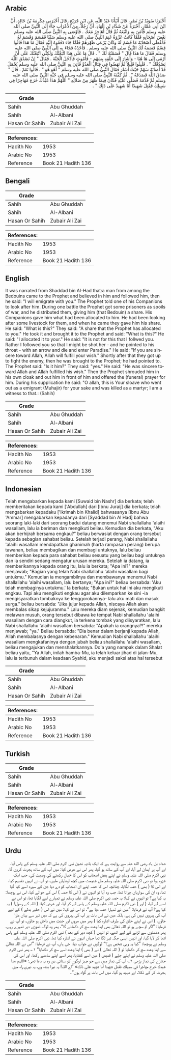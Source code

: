 ## Arabic


<div dir="rtl" lang="ar" style={{fontSize:'larger',backgroundColor:'#f8f9fa',padding:20}}>
أَخْبَرَنَا سُوَيْدُ بْنُ نَصْرٍ، قَالَ أَنْبَأَنَا عَبْدُ اللَّهِ، عَنِ ابْنِ جُرَيْجٍ، قَالَ أَخْبَرَنِي عِكْرِمَةُ بْنُ خَالِدٍ، أَنَّ ابْنَ أَبِي عَمَّارٍ، أَخْبَرَهُ عَنْ شَدَّادِ بْنِ الْهَادِ، أَنَّ رَجُلاً، مِنَ الأَعْرَابِ جَاءَ إِلَى النَّبِيِّ صلى الله عليه وسلم فَآمَنَ بِهِ وَاتَّبَعَهُ ثُمَّ قَالَ أُهَاجِرُ مَعَكَ ‏.‏ فَأَوْصَى بِهِ النَّبِيُّ صلى الله عليه وسلم بَعْضَ أَصْحَابِهِ فَلَمَّا كَانَتْ غَزْوَةٌ غَنِمَ النَّبِيُّ صلى الله عليه وسلم سَبْيًا فَقَسَمَ وَقَسَمَ لَهُ فَأَعْطَى أَصْحَابَهُ مَا قَسَمَ لَهُ وَكَانَ يَرْعَى ظَهْرَهُمْ فَلَمَّا جَاءَ دَفَعُوهُ إِلَيْهِ فَقَالَ مَا هَذَا قَالُوا قِسْمٌ قَسَمَهُ لَكَ النَّبِيُّ صلى الله عليه وسلم ‏.‏ فَأَخَذَهُ فَجَاءَ بِهِ إِلَى النَّبِيِّ صلى الله عليه وسلم فَقَالَ مَا هَذَا قَالَ ‏"‏ قَسَمْتُهُ لَكَ ‏"‏ ‏.‏ قَالَ مَا عَلَى هَذَا اتَّبَعْتُكَ وَلَكِنِّي اتَّبَعْتُكَ عَلَى أَنْ أُرْمَى إِلَى هَا هُنَا - وَأَشَارَ إِلَى حَلْقِهِ بِسَهْمٍ - فَأَمُوتَ فَأَدْخُلَ الْجَنَّةَ ‏.‏ فَقَالَ ‏"‏ إِنْ تَصْدُقِ اللَّهَ يَصْدُقْكَ ‏"‏ ‏.‏ فَلَبِثُوا قَلِيلاً ثُمَّ نَهَضُوا فِي قِتَالِ الْعَدُوِّ فَأُتِيَ بِهِ النَّبِيُّ صلى الله عليه وسلم يُحْمَلُ قَدْ أَصَابَهُ سَهْمٌ حَيْثُ أَشَارَ فَقَالَ النَّبِيُّ صلى الله عليه وسلم ‏"‏ أَهُوَ هُوَ ‏"‏ ‏.‏ قَالُوا نَعَمْ ‏.‏ قَالَ ‏"‏ صَدَقَ اللَّهَ فَصَدَقَهُ ‏"‏ ‏.‏ ثُمَّ كَفَّنَهُ النَّبِيُّ صلى الله عليه وسلم فِي جُبَّةِ النَّبِيِّ صلى الله عليه وسلم ثُمَّ قَدَّمَهُ فَصَلَّى عَلَيْهِ فَكَانَ فِيمَا ظَهَرَ مِنْ صَلاَتِهِ ‏"‏ اللَّهُمَّ هَذَا عَبْدُكَ خَرَجَ مُهَاجِرًا فِي سَبِيلِكَ فَقُتِلَ شَهِيدًا أَنَا شَهِيدٌ عَلَى ذَلِكَ ‏"‏ ‏.‏
</div>
<div style={{backgroundColor:'#f8f9fa',padding:20, marginBottom: 10}}><table> <thead> <tr> <th>Grade</th> <th></th> </tr> </thead> <tbody> <tr><td>Sahih</td><td>Abu Ghuddah</td></tr><tr><td>Sahih</td><td>Al-Albani</td></tr><tr><td>Hasan Or Sahih</td><td>Zubair Ali Zai</td></tr></tbody></table><table> <thead> <tr> <th>References:</th> <th></th> </tr> </thead> <tbody><tr><td>Hadith No</td><td>1953</td></tr><tr><td>Arabic No</td><td>1953</td></tr><tr><td>Reference</td><td>Book 21 Hadith 136</td></tr></tbody></table></div>

## Bengali


<div dir="ltr" lang="bn" style={{fontSize:'larger',backgroundColor:'#f8f9fa',padding:20}}>

</div>
<div style={{backgroundColor:'#f8f9fa',padding:20, marginBottom: 10}}><table> <thead> <tr> <th>Grade</th> <th></th> </tr> </thead> <tbody> <tr><td>Sahih</td><td>Abu Ghuddah</td></tr><tr><td>Sahih</td><td>Al-Albani</td></tr><tr><td>Hasan Or Sahih</td><td>Zubair Ali Zai</td></tr></tbody></table><table> <thead> <tr> <th>References:</th> <th></th> </tr> </thead> <tbody><tr><td>Hadith No</td><td>1953</td></tr><tr><td>Arabic No</td><td>1953</td></tr><tr><td>Reference</td><td>Book 21 Hadith 136</td></tr></tbody></table></div>

## English


<div dir="ltr" lang="en" style={{fontSize:'larger',backgroundColor:'#f8f9fa',padding:20}}>
It was narrated from Shaddad bin Al-Had that:a man from among the Bedouins came to the Prophet and believed in him and followed him, then he said: "I will emigrate with you." The Prophet told one of his Companions to look after him. During one battle the Prophet got some prisoners as spoils of war, and he distributed them, giving him (that Bedouin) a share. His Companions gave him what had been allocated to him. He had been looking after some livestock for them, and when he came they gave him his share. He said: "What is this?" They said: "A share that the Prophet has allocated to you." He took it and brought it to the Prophet and said: "What is this?" He said: "I allocated it to your." He said: "It is not for this that I follwed you. Rather I followed you so that I might be shot her - and he pointed to his throat - with an arrow and die and enter Paradise." He said: "If you are sincere toward Allah, Allah will fulfill your wish." Shortly after that they got up to fight the enemy, then he was brought to the Prophet; he had pointed to. The Prophet said: "Is it him?" They said: "yes." He said: "He was sincere toward Allah and Allah fulfilled his wish." Then the Prophet shrouded him in his own cloak and out him in front of him and offered the (funeral) prayer for him. During his supplication he said: "O allah, this is Your sloave who went out as a emigrant (Muhajir) for your sake and was killed as a martyr; I am a witness to that.: (Sahih)
</div>
<div style={{backgroundColor:'#f8f9fa',padding:20, marginBottom: 10}}><table> <thead> <tr> <th>Grade</th> <th></th> </tr> </thead> <tbody> <tr><td>Sahih</td><td>Abu Ghuddah</td></tr><tr><td>Sahih</td><td>Al-Albani</td></tr><tr><td>Hasan Or Sahih</td><td>Zubair Ali Zai</td></tr></tbody></table><table> <thead> <tr> <th>References:</th> <th></th> </tr> </thead> <tbody><tr><td>Hadith No</td><td>1953</td></tr><tr><td>Arabic No</td><td>1953</td></tr><tr><td>Reference</td><td>Book 21 Hadith 136</td></tr></tbody></table></div>

## Indonesian


<div dir="ltr" lang="id" style={{fontSize:'larger',backgroundColor:'#f8f9fa',padding:20}}>
Telah mengabarkan kepada kami [Suwaid bin Nashr] dia berkata; telah memberitakan kepada kami ['Abdullah] dari [Ibnu Juraij] dia berkata; telah mengabarkan kepadaku ['Ikrimah bin Khalid] bahwasanya [Ibnu Abu 'Ammar] mengabarkan kepadanya dari [Syaddad bin Al Had] bahwa seorang laki-laki dari seorang badui datang menemui Nabi shallallahu 'alaihi wasallam, lalu ia beriman dan mengikuti beliau. Kemudian dia berkata, "Aku akan berhijrah bersama engkau?" beliau berwasiat dengan orang tersebut kepada sebagian sahabat beliau. Setelah terjadi perang, Nabi shallallahu 'alaihi wasallam mendapatkan ghanimah (harta rampasan perang) berupa tawanan, beliau membagikan dan membagi untuknya, lalu beliau memberikan kepada para sahabat beliau sesuatu yang beliau bagi untuknya dan ia sendiri sedang mengatur urusan mereka. Setelah ia datang, ia memberikannya kepada orang itu, lalu ia berkata; "Apa ini?" mereka menjawab; "Bagian yang telah Nabi shallallahu 'alaihi wasallam bagi untukmu." Kemudian ia mengambilnya dan membawanya menemui Nabi shallallahu 'alaihi wasallam, lalu bertanya; "Apa ini?" beliau bersabda: 'Aku telah membaginya untukmu.' Ia berkata; "Bukan untuk hal ini aku mengikuti engkau. Tapi aku mengikuti engkau agar aku dilemparkan ke sini -ia mengisyaratkan tombaknya ke tenggorokannya- lalu aku mati dan masuk surga." beliau bersabda: "Jika jujur kepada Allah, niscaya Allah akan membalas sikap kejujuranmu." Lalu mereka diam sejenak, kemudian bangkit melawan musuh, orang tersebut dibawa ke tempat Nabi shallallahu 'alaihi wasallam dengan cara diangkut, ia terkena tombak yang diisyaratkan, lalu Nabi shallallahu 'alaihi wasallam bersabda: "Apakah ia orangnya?!" mereka menjawab; "ya." Beliau bersabda: "Dia benar dalam berjanji kepada Allah, Allah membalasnya dengan kebenaran." Kemudian Nabi shallallahu 'alaihi wasallam mengkafaninya dengan jubah beliau shallallahu 'alaihi wasallam, beliau mengajukan dan menshalatkannya. Do'a yang nampak dalam Shalat beliau yaitu, "Ya Allah, inilah hamba-Mu, ia telah keluar jihad di jalan-Mu, lalu ia terbunuh dalam keadaan Syahid, aku menjadi saksi atas hal tersebut
</div>
<div style={{backgroundColor:'#f8f9fa',padding:20, marginBottom: 10}}><table> <thead> <tr> <th>Grade</th> <th></th> </tr> </thead> <tbody> <tr><td>Sahih</td><td>Abu Ghuddah</td></tr><tr><td>Sahih</td><td>Al-Albani</td></tr><tr><td>Hasan Or Sahih</td><td>Zubair Ali Zai</td></tr></tbody></table><table> <thead> <tr> <th>References:</th> <th></th> </tr> </thead> <tbody><tr><td>Hadith No</td><td>1953</td></tr><tr><td>Arabic No</td><td>1953</td></tr><tr><td>Reference</td><td>Book 21 Hadith 136</td></tr></tbody></table></div>

## Turkish


<div dir="ltr" lang="tr" style={{fontSize:'larger',backgroundColor:'#f8f9fa',padding:20}}>

</div>
<div style={{backgroundColor:'#f8f9fa',padding:20, marginBottom: 10}}><table> <thead> <tr> <th>Grade</th> <th></th> </tr> </thead> <tbody> <tr><td>Sahih</td><td>Abu Ghuddah</td></tr><tr><td>Sahih</td><td>Al-Albani</td></tr><tr><td>Hasan Or Sahih</td><td>Zubair Ali Zai</td></tr></tbody></table><table> <thead> <tr> <th>References:</th> <th></th> </tr> </thead> <tbody><tr><td>Hadith No</td><td>1953</td></tr><tr><td>Arabic No</td><td>1953</td></tr><tr><td>Reference</td><td>Book 21 Hadith 136</td></tr></tbody></table></div>

## Urdu


<div dir="rtl" lang="ur" style={{fontSize:'larger',backgroundColor:'#f8f9fa',padding:20}}>
شداد بن ہاد رضی الله عنہ سے روایت ہے کہ ایک بادیہ نشین نبی اکرم صلی اللہ علیہ وسلم کے پاس آیا، اور آپ پر ایمان لے آیا، اور آپ کے ساتھ ہو گیا، پھر اس نے عرض کیا: میں آپ کے ساتھ ہجرت کروں گا، نبی اکرم صلی اللہ علیہ وسلم نے اپنے بعض اصحاب کو اس کا خیال رکھنے کی وصیت کی، جب ایک غزوہ ہوا تو نبی اکرم صلی اللہ علیہ وسلم مال غنیمت میں کچھ لونڈیاں ملیں، تو آپ نے انہیں تقسیم کیا، اور اس کا ( بھی ) حصہ لگایا، چنانچہ اس کا حصہ اپنے ان اصحاب کو دے دیا جن کے سپرد اسے کیا گیا تھا، وہ ان کی سواریاں چراتا تھا، جب وہ آیا تو انہوں نے ( اس کا حصہ ) اس کے حوالے کیا، اس نے پوچھا: یہ کیا ہے؟ تو انہوں نے کہا: یہ حصہ نبی اکرم صلی اللہ علیہ وسلم نے تمہارے لیے لگایا تھا، تو اس نے اسے لے لیا، ( اور ) نبی اکرم صلی اللہ علیہ وسلم کے پاس لے کر آیا، اور عرض کیا: ( اللہ کے رسول! ) یہ کیا ہے؟ آپ نے فرمایا: ”میں نے تمہارا حصہ دیا ہے“، تو اس نے کہا: میں نے اس ( حقیر بدلے ) کے لیے آپ کی پیروی نہیں کی ہے، بلکہ میں نے اس بات پر آپ کی پیروی کی ہے کہ میں تیر سے یہاں مارا جاؤں، ( اس نے اپنے حلق کی طرف اشارہ کیا ) پھر میں مروں اور جنت میں داخل ہو جاؤں، تو آپ نے فرمایا: ”اگر تم سچے ہو تو اللہ تعالیٰ بھی اپنا وعدہ سچ کر دکھائے گا“، پھر وہ لوگ تھوڑی دیر ٹھہرے رہے، پھر دشمنوں سے لڑنے کے لیے اٹھے، تو انہیں ( کچھ دیر کے بعد ) نبی اکرم صلی اللہ علیہ وسلم کے پاس اٹھا کر لایا گیا، اور انہیں ایسی جگہ تیر لگا تھا جہاں انہوں نے اشارہ کیا تھا، نبی اکرم صلی اللہ علیہ وسلم نے پوچھا: ”کیا یہ وہی شخص ہے؟“ لوگوں نے جواب دیا: جی ہاں، آپ نے فرمایا: ”اس نے اللہ تعالیٰ سے اپنا وعدہ سچ کر دکھایا تو ( اللہ تعالیٰ ) نے ( بھی ) اپنا وعدہ اسے سچ کر دکھایا“ ۱؎ پھر نبی اکرم صلی اللہ علیہ وسلم نے اپنے جبّے ( قمیص ) میں اسے کفنایا، پھر اسے اپنے سامنے رکھا، اور اس کی جنازے کی نماز پڑھی ۲؎ آپ کی نماز میں سے جو چیز لوگوں کو سنائی دی وہ یہ دعا تھی: «اللہم هذا عبدك خرج مهاجرا في سبيلك فقتل شهيدا أنا شهيد على ذلك» ”اے اللہ! یہ تیرا بندہ ہے، یہ تیری راہ میں ہجرت کر کے نکلا، اور شہید ہو گیا، میں اس بات پر گواہ ہوں“۔
</div>
<div style={{backgroundColor:'#f8f9fa',padding:20, marginBottom: 10}}><table> <thead> <tr> <th>Grade</th> <th></th> </tr> </thead> <tbody> <tr><td>Sahih</td><td>Abu Ghuddah</td></tr><tr><td>Sahih</td><td>Al-Albani</td></tr><tr><td>Hasan Or Sahih</td><td>Zubair Ali Zai</td></tr></tbody></table><table> <thead> <tr> <th>References:</th> <th></th> </tr> </thead> <tbody><tr><td>Hadith No</td><td>1953</td></tr><tr><td>Arabic No</td><td>1953</td></tr><tr><td>Reference</td><td>Book 21 Hadith 136</td></tr></tbody></table></div>